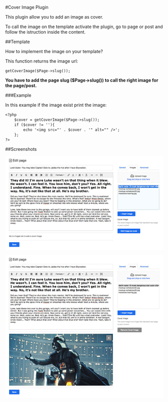 #Cover Image Plugin

This plugin allow you to add an image as cover.

To call the image on the template activate the plugin, go to page or post and follow the istruction inside the content.

##Template

How to implement the image on your template?

This function returns the image url:

```
getCoverImage($Page->slug());
```

**You have to add the page slug ($Page->slug()) to call the right image for the page/post.**

###Example

In this example if the image exist print the image:

```
<?php
	$cover = getCoverImage($Page->slug());
    if ($cover != ''){
    	echo '<img src="' . $cover . '" alt="" />';
    };
?>
```

##Screenshots

![Image of tabs](images/screenshots1.jpg)

![Image of tabs](images/screenshots.jpg)



